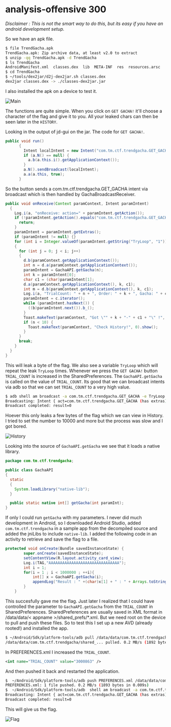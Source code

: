 [](ctf=trend-micro-ctf-2017)
[](type=analysis,reverse)
[](tags=android)
[](tools=jd-gui,dex2jar)
[](techniques=bruteforce)

# analysis-offensive 300

*Disclaimer : This is not the smart way to do this, but its easy if you have an android development setup.*

So we have an apk file.
```bash
$ file TrendGacha.apk
TrendGacha.apk: Zip archive data, at least v2.0 to extract
$ unzip -qq TrendGacha.apk -d TrendGacha
$ ls TrendGacha
AndroidManifest.xml  classes.dex  lib  META-INF  res  resources.arsc
$ cd TrendGacha
$ ~/tools/dex2jar/d2j-dex2jar.sh classes.dex
dex2jar classes.dex -> ./classes-dex2jar.jar
```

I also installed the apk on a device to test it.

![Main](menu.png)

The functions are quite simple. When you click on `GET GACHA!` it'll choose a character of the flag and give it to you. All your leaked chars can then be seen later in the `HISTORY`.

Looking in the output of jd-gui on the jar. The code for `GET GACHA!`.

```java
public void run()
      {
        Intent localIntent = new Intent("com.tm.ctf.trendgacha.GET_GACHA");
        if (a.N() == null) {
          a.b(a.this.i().getApplicationContext());
        }
        a.N().sendBroadcast(localIntent);
        a.a(a.this, true);
      }
```
So the button sends a com.tm.ctf.trendgacha.GET_GACHA intent via broadcast which is then handled by GachaBroadcastReceiver.

```java
public void onReceive(Context paramContext, Intent paramIntent)
  {
    Log.i(a, "onReceive: action=" + paramIntent.getAction());
    if (!paramIntent.getAction().equals("com.tm.ctf.trendgacha.GET_GACHA")) {
      return;
    }
    paramIntent = paramIntent.getExtras();
    if (paramIntent != null) {}
    for (int i = Integer.valueOf(paramIntent.getString("TryLoop", "1")).intValue();; i = 1)
    {
      for (int j = 0; j < i; j++)
      {
        d.b(paramContext.getApplicationContext());
        int n = d.a(paramContext.getApplicationContext());
        paramIntent = GachaAPI.getGacha(n);
        int k = paramIntent[0];
        char c1 = (char)paramIntent[1];
        d.a(paramContext.getApplicationContext(), k, c1);
        int m = d.b(paramContext.getApplicationContext(), k, c1);
        Log.i(a, "TrialCount: " + n + ", Order: " + k + ", Gacha: " + c1 + ", Count: " + m);
        paramIntent = c.iterator();
        while (paramIntent.hasNext()) {
          ((b)paramIntent.next()).b_();
        }
        Toast.makeText(paramContext, "Got \"" + k + "-" + c1 + "\" !", 0).show();
        if (n < 10) {
          Toast.makeText(paramContext, "Check History!", 0).show();
        }
      }
      break;
    }
  }
}
```
This will leak a byte of the flag. We also see a variable `TryLoop` which will repeat the leak `TryLoop` times. Whenever we press the `GET GACHA!` button `TRIAL_COUNT` is increased in the SharedPreferences. The `GachaAPI.getGacha` is called on the value of `TRIAL_COUNT`. Its good that we can broadcast intents via adb so that we can set `TRIAL_COUNT` to a very high value.

```bash
$ adb shell am broadcast -a com.tm.ctf.trendgacha.GET_GACHA -e TryLoop 100
Broadcasting: Intent { act=com.tm.ctf.trendgacha.GET_GACHA (has extras) }
Broadcast completed: result=0
```
Hoever this only leaks a few bytes of the flag which we can view in History. I tried to set the number to 10000 and more but the process was slow and I got bored.

![History](history.png)

Looking into the source of `GachaAPI.getGacha` we see that it loads a native library.

```java
package com.tm.ctf.trendgacha;

public class GachaAPI
{
  static
  {
    System.loadLibrary("native-lib");
  }

  public static native int[] getGacha(int paramInt);
}
```
If only I could run `getGacha` with my parameters. I never did much development in Android, so I downloaded Android Studio, added `com.tm.ctf.trendgacha` in a sample app from the decompiled source and added the jniLibs to include `native-lib`. I added the following code in an activity to retrieve and save the flag to a file.

```java
protected void onCreate(Bundle savedInstanceState) {
        super.onCreate(savedInstanceState);
        setContentView(R.layout.activity_card_view);
        Log.i(TAG,"AAAAAAAAAAAAAAAAAAAAAAAAAAAAAAA");
        int i = 1;
        for(i = 1 ; i < 1000000 ; ++i){
            int[] x = GachaAPI.getGacha(i);
            appendLog("Result : " +(char)x[1] + " : " + Arrays.toString(x) );
        }
    }
```
This succesfully gave me the flag. Just later I realized that I could have controlled the parameter to `GachaAPI.getGacha` from the `TRIAL_COUNT` in SharedPreferences. SharedPreferences are usually saved in XML format in /data/data/< appname >/shared_prefs/*.xml. But we need root on the device to pull and push these files. So to test this I set up a new AVD (already rooted!) and installed the app.

```bash
$ ~/Android/Sdk/platform-tools/adb pull /data/data/com.tm.ctf.trendgacha/shared_prefs/PREFERENCES.xml
/data/data/com.tm.ctf.trendgacha/shared_... pulled. 0.2 MB/s (1892 bytes in 0.009s)
```
In PREFERENCES.xml I increased the `TRIAL_COUNT`.
```xml
<int name="TRIAL_COUNT" value="3000863" />
```
And then pushed it back and restarted the application.
```bash
$  ~/Android/Sdk/platform-tools/adb push PREFERENCES.xml /data/data/com.tm.ctf.trendgacha/shared_prefs/PREFERENCES.xml
PREFERENCES.xml: 1 file pushed. 0.2 MB/s (1893 bytes in 0.009s)
$  ~/Android/Sdk/platform-tools/adb  shell am broadcast -a com.tm.ctf.trendgacha.GET_GACHA -e TryLoop 100
Broadcasting: Intent { act=com.tm.ctf.trendgacha.GET_GACHA (has extras) }
Broadcast completed: result=0
```

This will give us the flag.

![Flag](final.png)
